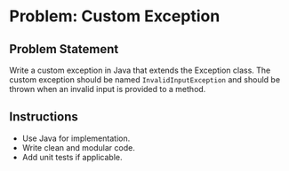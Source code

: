 # Problem: Custom Exception

## Problem Statement

Write a custom exception in Java that extends the Exception class. The custom exception should be named `InvalidInputException` and should be thrown when an invalid input is provided to a method.

## Instructions

- Use Java for implementation.
- Write clean and modular code.
- Add unit tests if applicable.
